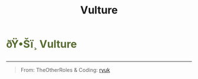 ﻿---
lang: en-US
title: Vulture
prev: Vector
next: Workaholic
---

# <font color="#556b2f">ðŸ•Šï¸ <b>Vulture</b></font> <Badge text="Chaos" type="tip" vertical="middle"/>
---

> From: TheOtherRoles & Coding: [ryuk](#)
